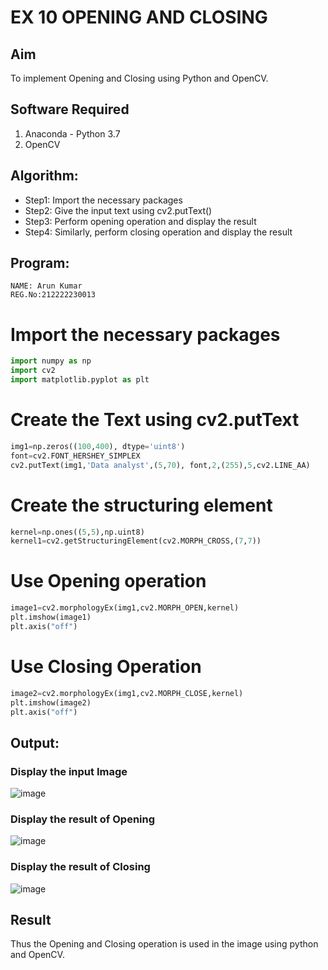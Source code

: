 # EX 10 OPENING AND CLOSING
## Aim
To implement Opening and Closing using Python and OpenCV.
## Software Required
1. Anaconda - Python 3.7
2. OpenCV
## Algorithm:
- Step1: Import the necessary packages
- Step2: Give the input text using cv2.putText()
- Step3: Perform opening operation and display the result
- Step4: Similarly, perform closing operation and display the result
## Program:
```
NAME: Arun Kumar
REG.No:212222230013
``` 
# Import the necessary packages
```python
import numpy as np
import cv2
import matplotlib.pyplot as plt
```
# Create the Text using cv2.putText
```python
img1=np.zeros((100,400), dtype='uint8')
font=cv2.FONT_HERSHEY_SIMPLEX
cv2.putText(img1,'Data analyst',(5,70), font,2,(255),5,cv2.LINE_AA)
```
# Create the structuring element
```python
kernel=np.ones((5,5),np.uint8)
kernel1=cv2.getStructuringElement(cv2.MORPH_CROSS,(7,7))
```
# Use Opening operation
```python
image1=cv2.morphologyEx(img1,cv2.MORPH_OPEN,kernel)
plt.imshow(image1)
plt.axis("off")
```
# Use Closing Operation
```python
image2=cv2.morphologyEx(img1,cv2.MORPH_CLOSE,kernel)
plt.imshow(image2)
plt.axis("off")
```
## Output:
### Display the input Image
![image](https://github.com/LATHIKESHWARAN/OPENING--AND-CLOSING/assets/119393556/ebcd287b-a7d7-417e-80b2-8b1b8e9b2ee0)

### Display the result of Opening
![image](https://github.com/LATHIKESHWARAN/OPENING--AND-CLOSING/assets/119393556/b7b013d9-4bcd-49fd-9fcc-8af2af336fcd)

### Display the result of Closing
![image](https://github.com/LATHIKESHWARAN/OPENING--AND-CLOSING/assets/119393556/7c08f3f7-8dfa-4276-8906-b30ffb7e7fa1)

## Result
Thus the Opening and Closing operation is used in the image using python and OpenCV.
